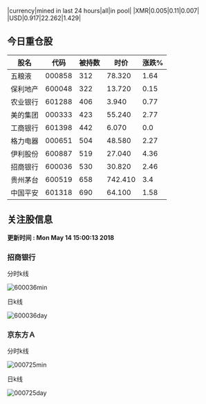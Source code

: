 |currency|mined in last 24 hours|all|in pool|
|XMR|0.005|0.11|0.007|
|USD|0.917|22.262|1.429|

## 今日重仓股 

|股名|代码|被持数|时价|涨跌%|
|---|---|---|---|---|
|五粮液|000858|312|78.320|1.64|
|保利地产|600048|322|13.720|0.15|
|农业银行|601288|406|3.940|0.77|
|美的集团|000333|423|55.240|2.77|
|工商银行|601398|442|6.070|0.0|
|格力电器|000651|504|48.580|2.27|
|伊利股份|600887|519|27.040|4.36|
|招商银行|600036|530|30.820|2.46|
|贵州茅台|600519|658|742.410|3.4|
|中国平安|601318|690|64.100|1.58|

## 关注股信息
**更新时间 : Mon May 14 15:00:13 2018**
### 招商银行 
分时k线

![600036min](http://image.sinajs.cn/newchart/min/n/sh600036.gif)

日k线

![600036day](http://image.sinajs.cn/newchart/daily/n/sh600036.gif)

### 京东方Ａ 
分时k线

![000725min](http://image.sinajs.cn/newchart/min/n/sz000725.gif)

日k线

![000725day](http://image.sinajs.cn/newchart/daily/n/sz000725.gif)
